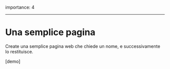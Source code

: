 importance: 4

---

# Una semplice pagina

Create una semplice pagina web che chiede un nome, e successivamente lo restituisce.

[demo]
